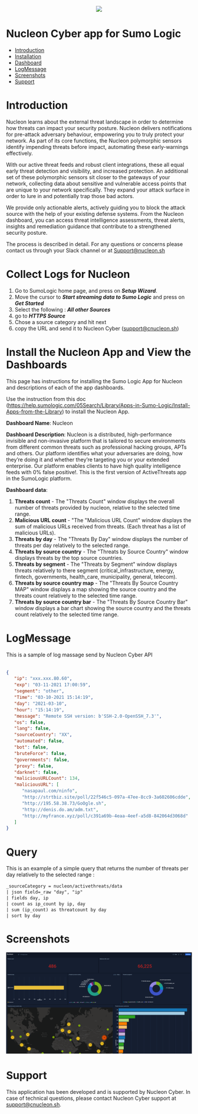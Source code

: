 <!-- ![alt text](https://www.nucleon.sh/img/logo.png) -->

<p align="center"> <img src="https://www.nucleon.sh/img/logo.png"> </p>

# Nucleon Cyber app for Sumo Logic

- [Introduction](#Introduction)
- [Installation](#Installation)
- [Dashboard](#Dashboard)
- [LogMessage](#LogMessage)
- [Screenshots](#Screenshots)
- [Support](#Support)

# Introduction

Nucleon learns about the external threat landscape in order to determine how threats can
impact your security posture. Nucleon delivers notifications for pre-attack adversary behaviour, empowering you to truly protect your network. As part of its core functions, the Nucleon polymorphic sensors identify impending threats before impact, automating these early-warnings effectively.

With our active threat feeds and robust client integrations, these all equal early threat
detection and visibility, and increased protection. An additional set of these polymorphic sensors sit closer to the gateways of your network, collecting data about sensitive and vulnerable access points that are unique to your network specifically.
They expand your attack surface in order to lure in and potentially trap those
bad actors.

We provide only actionable alerts, actively guiding you to block the attack source with the help of your existing defense systems. From the Nucleon dashboard, you can access threat intelligence assessments, threat alerts, insights and remediation guidance that contribute to a strengthened security posture.

The process is described in detail. For any questions or concerns please contact us through
your Slack channel or at Support@nucleon.sh

# Collect Logs for Nucleon
1. Go to SumoLogic home page, and press on ***Setup Wizard***.
2. Move the cursor to ***Start streaming data to Sumo Logic*** and press on ***Get Started***
3. Select the following : ***All other Sources***
4. go to  ***HTTPS Source***
5. Chose a source category and hit next
6. copy the URL and send it to Nucleon Cyber (support@cnucleon.sh)

# Install the Nucleon App and View the Dashboards

This page has instructions for installing the Sumo Logic App for Nucleon and descriptions of each of the app dashboards.

Use the instruction from this doc (https://help.sumologic.com/05Search/Library/Apps-in-Sumo-Logic/Install-Apps-from-the-Library) to install the Nucleon App.

**Dashboard Name**: Nucleon

**Dashboard Description**: Nucleon is a distributed, high-performance invisible and non-invasive platform that is tailored to secure environments from different common threats such as professional hacking groups, APTs and others. Our platform identifies what your adversaries are doing, how they’re doing it and whether they’re targeting you or your extended enterprise. Our platform enables clients to have high quality intelligence feeds with 0% false positive!. This is the first version of ActiveThreats app in the SumoLogic platform.

**Dashboard data**:
   1. **Threats count** - The \"Threats Count\" window displays the overall number of threats provided by nucleon, relative to the selected time range.
   2. **Malicious URL count** - "The \"Malicious URL Count\" window displays the sum of malicious URLs received from threats. (Each threat has a list of malicious URLs).
   3. **Threats by day** - The \"Threats By Day\" window displays the number of threats per day relatively to the selected range.
   4. **Threats by source country** - The \"Threats by Source Country\" window displays threats by the top source countries.
   4. **Threats by segment** - The \"Threats by Segment\" window displays threats relatively to there segment (critical_infrastructure, energy, fintech, governments, health_care, municipality, general, telecom).
   5. **Threats by source country map** - The \"Threats By Source Country MAP\" window displays a map showing the source country and the threats count relatively to the selected time range.
   6. **Threats by source country bar** - The \"Threats By Source Country Bar\" window displays a bar chart showing the source country and the threats count relatively to the selected time range.

# LogMessage
This is a sample of log massage send by Nucleon Cyber API
```json

{
   "ip": "xxx.xxx.80.60",
   "exp": "03-11-2021 17:00:59",
   "segment": "other",
   "Time": "03-10-2021 15:14:19",
   "day": "2021-03-10",
   "hour": "15:14:19",
   "message": "Remote SSH version: b'SSH-2.0-OpenSSH_7.3'",
   "os": false,
   "lang": false,
   "sourceCountry": "XX",
   "automated": false,
   "bot": false,
   "bruteForce": false,
   "governments": false,
   "proxy": false,
   "darknet": false,
   "maliciousURLCount": 134,
   "maliciousURL": [
      "nasapaul.com/ninfo",
      "http://strtbiz.site/poll/22f546c5-097a-47ee-8cc9-3a602606cdde",
      "http://195.58.38.73/GoOgle.sh",
      "http://denis.do.am/adm.txt",
      "http://myfrance.xyz/poll/c391a69b-4eaa-4eef-a5d8-842064d3068d"
   ]
}
```

# Query
This is an example of a simple query that returns the number of threats per day relatively to the selected range :
```
_sourceCategory = nucleon/activethreats/data
| json field=_raw "day", "ip"
| fields day, ip
| count as ip_count by ip, day
| sum (ip_count) as threatcount by day
| sort by day
```

# Screenshots
<p align="center"> <img src="Nucleon/resources/screenshots/Nucleon_Overview.png"> </p>

# Support
This application has been developed and is supported by Nucleon Cyber. In case of technical questions, please contact Nucleon Cyber support at support@cnucleon.sh.

